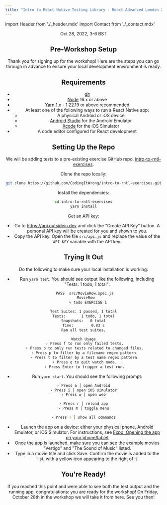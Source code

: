 ```yaml
---
title: "Intro to React Native Testing Library - React Advanced London 2022"
---
```


import Header from './_header.mdx'
import Contact from './_contact.mdx'

<Header />

Oct 28, 2022, 3-6 BST

## Pre-Workshop Setup

Thank you for signing up for the workshop! Here are the steps you can go through in advance to ensure your local development environment is ready.

## Requirements

- [git](https://git-scm.com/)
- [Node](https://nodejs.org/) 16.x or above
- [Yarn 1.x](https://classic.yarnpkg.com/en/docs/install) - 1.22.19 or above recommended
- At least one of the following ways to run a React Native app:
  - A physical Android or iOS device
  - [Android Studio](https://developer.android.com/studio/) for the Android Emulator
  - [Xcode](https://developer.apple.com/xcode/) for the iOS Simulator
- A code editor configured for React development

## Setting Up the Repo

We will be adding tests to a pre-existing exercise GitHub repo, [intro-to-rntl-exercises](https://github.com/CodingItWrong/intro-to-rntl-exercises).

Clone the repo locally:

```bash
git clone https://github.com/CodingItWrong/intro-to-rntl-exercises.git
```

Install the dependencies:

```bash
cd intro-to-rntl-exercises
yarn install
```

Get an API key:

- Go to <https://api.outsidein.dev> and click the "Create API Key" button. A personal API key will be created for you and shown to you.
- Copy the API key. Open the file `src/api.js` and replace the value of the `API_KEY` variable with the API key.

## Trying It Out

Do the following to make sure your local installation is working:

- Run `yarn test`. You should see output like the following, including "Tests: 1 todo, 1 total":

```bash
 PASS  src/MovieRow.spec.js
  MovieRow
    ✎ todo EXERCISE 1

Test Suites: 1 passed, 1 total
Tests:       1 todo, 1 total
Snapshots:   0 total
Time:        0.83 s
Ran all test suites.

Watch Usage
 › Press f to run only failed tests.
 › Press o to only run tests related to changed files.
 › Press p to filter by a filename regex pattern.
 › Press t to filter by a test name regex pattern.
 › Press q to quit watch mode.
 › Press Enter to trigger a test run.
```

- Run `yarn start`. You should see the following prompt:

```bash
› Press a │ open Android
› Press i │ open iOS simulator
› Press w │ open web

› Press r │ reload app
› Press m │ toggle menu

› Press ? │ show all commands
```

- Launch the app on a device: either your physical phone, Android Emulator, or iOS Simulator. For instructions, see [Expo: Opening the app on your phone/tablet](https://docs.expo.dev/get-started/create-a-new-app/#opening-the-app-on-your-phonetablet)
- Once the app is launched, make sure you can see the example movies "Vertigo" and "The Sound of Music" listed.
- Type in a movie title and click Save. Confirm the movie is added to the list, with a yellow icon appearing to the right of it

## You're Ready!

If you reached this point and were able to see both the test output and the running app, congratulations: you are ready for the workshop! On Friday, October 28th in the workshop we will take it from here. See you then!

<Contact />
